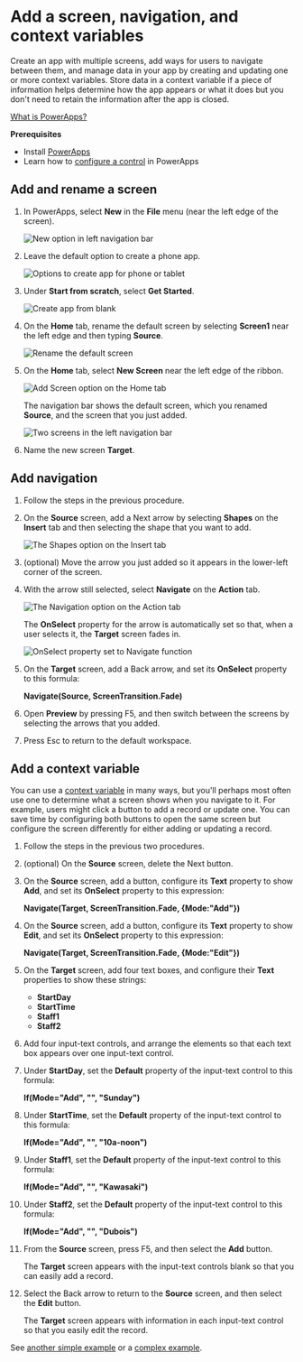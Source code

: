<properties
	pageTitle="Add a screen, navigation, and a context variable | Microsoft PowerApps"
	description="In PowerApps, add a screen to an app, arrows to open one screen from another, and a context variable to track information between screens."
	services=""
	suite="powerapps"
	documentationCenter="na"
	authors="AFTOwen"
	manager="erikre"
	editor=""
	tags=""/>

<tags
   ms.service="powerapps"
   ms.devlang="na"
   ms.topic="article"
   ms.tgt_pltfrm="na"
   ms.workload="na"
   ms.date="10/21/2015"
   ms.author="anneta"/>

# Add a screen, navigation, and context variables #

Create an app with multiple screens, add ways for users to navigate between them, and manage data in your app by creating and updating one or more context variables. Store data in a context variable if a piece of information helps determine how the app appears or what it does but you don't need to retain the information after the app is closed.

[What is PowerApps?](https://aka.ms/pamktg)

**Prerequisites**

- Install [PowerApps](http://aka.ms/powerappsinstall)
- Learn how to [configure a control](get-started-test-drive.md#configure-a-control) in PowerApps

## Add and rename a screen ##
1. In PowerApps, select **New** in the **File** menu (near the left edge of the screen).

	![New option in left navigation bar](./media/add-screen-context-variables/file-new.jpg)

1. Leave the default option to create a phone app.

	![Options to create app for phone or tablet](./media/add-screen-context-variables/create-phone-app.jpg)

1. Under **Start from scratch**, select **Get Started**.

	![Create app from blank](./media/add-screen-context-variables/blank-app.jpg)

1. On the **Home** tab, rename the default screen by selecting **Screen1** near the left edge and then typing **Source**.

	![Rename the default screen](./media/add-screen-context-variables/name-source-screen.jpg)

1. On the **Home** tab, select **New Screen** near the left edge of the ribbon.

	![Add Screen option on the Home tab](./media/add-screen-context-variables/add-screen.jpg)

	The navigation bar shows the default screen, which you renamed **Source**, and the screen that you just added.

	![Two screens in the left navigation bar](./media/add-screen-context-variables/two-screens-in-nav.jpg)

1. Name the new screen **Target**.

## Add navigation ##
1. Follow the steps in the previous procedure.

1. On the **Source** screen, add a Next arrow by selecting **Shapes** on the **Insert** tab and then selecting the shape that you want to add.

	![The Shapes option on the Insert tab](./media/add-screen-context-variables/add-next-arrow.jpg)

1. (optional) Move the arrow you just added so it appears in the lower-left corner of the screen.

1. With the arrow still selected, select **Navigate** on the **Action** tab.

	![The Navigation option on the Action tab](./media/add-screen-context-variables/action-navigate.jpg)

	The **OnSelect** property for the arrow is automatically set so that, when a user selects it, the **Target** screen fades in.

	![OnSelect property set to Navigate function](./media/add-screen-context-variables/onselect-default.jpg)

1. On the **Target** screen, add a Back arrow, and set its **OnSelect** property to this formula:

	**Navigate(Source, ScreenTransition.Fade)**

1. Open **Preview** by pressing F5, and then switch between the screens by selecting the arrows that you added.

1. Press Esc to return to the default workspace.

## Add a context variable ##

You can use a [context variable](working-with-variables.md) in many ways, but you'll perhaps most often use one to determine what a screen shows when you navigate to it. For example, users might click a button to add a record or update one. You can save time by configuring both buttons to open the same screen but configure the screen differently for either adding or updating a record.

1. Follow the steps in the previous two procedures.

1. (optional) On the **Source** screen, delete the Next button.

1. On the **Source** screen, add a button, configure its **Text** property to show **Add**, and set its **OnSelect** property to this expression:

	**Navigate(Target, ScreenTransition.Fade, {Mode:"Add"})**

1. On the **Source** screen, add a button, configure its **Text** property to show **Edit**, and set its **OnSelect** property to this expression:

	**Navigate(Target, ScreenTransition.Fade, {Mode:"Edit"})**

1. On the **Target** screen, add four text boxes, and configure their **Text** properties to show these strings:

	- **StartDay**
	- **StartTime**
	- **Staff1**
	- **Staff2**

1. Add four input-text controls, and arrange the elements so that each text box appears over one input-text control.

1. Under **StartDay**, set the **Default** property of the input-text control to this formula:

	**If(Mode="Add", "", "Sunday")**

1. Under **StartTime**, set the **Default** property of the input-text control to this formula:

	**If(Mode="Add", "", "10a-noon")**

1. Under **Staff1**, set the **Default** property of the input-text control to this formula:

	**If(Mode="Add", "", "Kawasaki")**

1. Under **Staff2**, set the **Default** property of the input-text control to this formula:

	**If(Mode="Add", "", "Dubois")**

1. From the **Source** screen, press F5, and then select the **Add** button.

	The **Target** screen appears with the input-text controls blank so that you can easily add a record.

1. Select the Back arrow to return to the **Source** screen, and then select the **Edit** button.

	The **Target** screen appears with information in each input-text control so that you easily edit the record.

See [another simple example](function-updatecontext.md#step-by-step-example) or a [complex example](get-started-create-from-blank.md#save-changes-and-remove-a-record).
